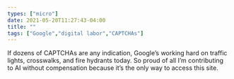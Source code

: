 ```yaml
---
types: ["micro"]
date: 2021-05-20T11:27:43-04:00
title: ""
tags: ["Google","digital labor","CAPTCHAs"]
---
```

If dozens of CAPTCHAs are any indication, Google’s working hard on traffic lights, crosswalks, and fire hydrants today. So proud of all I’m contributing to AI without compensation because it’s the only way to access this site.
